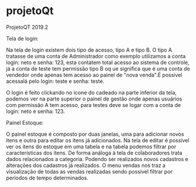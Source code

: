 # projetoQt
ProjetoQT 2019.2

Tela de login:

Na tela de login existem dois tipo de acesso, tipo A e tipo B. O tipo A tratasse de uma conta de Administrador como exemplo utilizamos a conta login: neto e senha: 123, esta contatem total acesso ao sistema de controle, já a conta de teste tem permissão tipo B oq ue significa que é uma conta de vendedor onde apenas tem acesso ao painel de "nova venda".É possivel acessalá pelo login: teste e senha: teste.

O login é feito clickando no icone do cadeado na parte inferior da tela, podemos ver na parte superior o painel de gestão onde apenas usuários com permissão A tem acesso, para testes deve se logar com a conta de login: neto e senha: 123.

Painel Estoque:

O painel estoque é composto por duas janelas, uma para adicionar novos itens e outra para editar os itens já adicionados. Na tela de editar é possível ver os itens do estoque em uma tabela e na tabela podemos filtrar por características dos itens. De forma análoga à tela de colaboradores trata dados relacionados a categoria. Podendo ser realizados novos cadastros e alterações dos cadastros já realizados. O menu vendas nos traz a visualização de todas as vendas realizadas sendo possível filtrar por períodos de tempo determinados.
 
